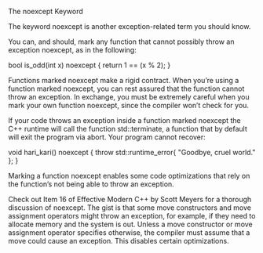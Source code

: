 The noexcept Keyword

The keyword noexcept is another exception-related term you should know.

You can, and should, mark any function that cannot possibly throw an
exception noexcept, as in the following:

  bool is_odd(int x) noexcept {
    return 1 == (x % 2);
  }

Functions marked noexcept make a rigid contract. When you’re using a function marked noexcept, you can rest assured that the function cannot throw an exception. In exchange, you must be extremely careful when you mark your own function noexcept, since the compiler won’t check for you.

If your code throws an exception inside a function marked noexcept the C++ runtime will call the function std::terminate, a function that by default will exit the program via abort. Your program cannot recover:

void hari_kari() noexcept {
  throw std::runtime_error{ "Goodbye, cruel world." };
}

Marking a function noexcept enables some code optimizations that rely
on the function’s not being able to throw an exception.

Check out Item 16 of Effective Modern C++ by Scott Meyers for a thorough discussion of noexcept. The gist is that some move constructors and move assignment operators might throw an exception, for example, if they need to allocate memory and the system is out. Unless a move constructor or move assignment operator specifies otherwise, the compiler must assume that a move could cause an exception. This disables certain optimizations.

